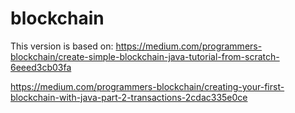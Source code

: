 # blockchain

This version is based on: 
https://medium.com/programmers-blockchain/create-simple-blockchain-java-tutorial-from-scratch-6eeed3cb03fa

https://medium.com/programmers-blockchain/creating-your-first-blockchain-with-java-part-2-transactions-2cdac335e0ce